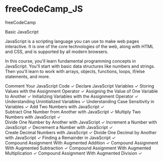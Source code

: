 # freeCodeCamp_JS
freeCodeCamp

Basic JavaScript

JavaScript is a scripting language you can use to make web pages interactive. It is one of the core technologies of the web, along with HTML and CSS, and is supported by all modern browsers.

In this course, you'll learn fundamental programming concepts in JavaScript. You'll start with basic data structures like numbers and strings. Then you'll learn to work with arrays, objects, functions, loops, if/else statements, and more.


Comment Your JavaScript Code ✓
Declare JavaScript Variables ✓ 
Storing Values with the Assignment Operator ✓
Assigning the Value of One Variable to Another ✓
Initializing Variables with the Assignment Operator ✓
Understanding Uninitialized Variables ✓
Understanding Case Sensitivity in Variables ✓
Add Two Numbers with JavaScript ✓                 
Subtract One Number from Another with JavaScript ✓
Multiply Two Numbers with JavaScript ✓        
Divide One Number by Another with JavaScript ✓
Increment a Number with JavaScript ✓
Decrement a Number with JavaScript ✓  
Create Decimal Numbers with JavaScript ✓
Divide One Decimal by Another with JavaScript ✓
Finding a Remainder in JavaScript  ✓        
Compound Assignment With Augmented Addition  ✓
Compound Assignment With Augmented Subtraction ✓
Compound Assignment With Augmented Multiplication ✓
Compound Assignment With Augmented Division ✓
